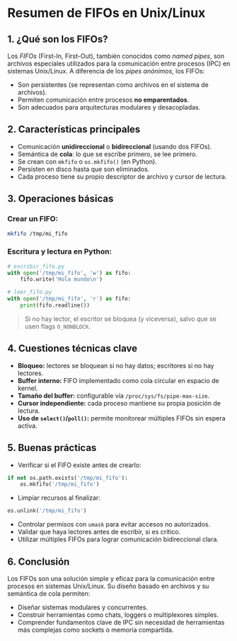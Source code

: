 # Resumen de FIFOs en Unix/Linux

## 1. ¿Qué son los FIFOs?

Los *FIFOs* (First-In, First-Out), también conocidos como *named pipes*, son archivos especiales utilizados para la comunicación entre procesos (IPC) en sistemas Unix/Linux. A diferencia de los *pipes anónimos*, los FIFOs:

- Son persistentes (se representan como archivos en el sistema de archivos).
- Permiten comunicación entre procesos **no emparentados**.
- Son adecuados para arquitecturas modulares y desacopladas.

## 2. Características principales

- Comunicación **unidireccional** o **bidireccional** (usando dos FIFOs).
- Semántica de **cola**: lo que se escribe primero, se lee primero.
- Se crean con `mkfifo` o `os.mkfifo()` (en Python).
- Persisten en disco hasta que son eliminados.
- Cada proceso tiene su propio descriptor de archivo y cursor de lectura.

## 3. Operaciones básicas

### Crear un FIFO:
```bash
mkfifo /tmp/mi_fifo
```

### Escritura y lectura en Python:
```python
# escribir_fifo.py
with open('/tmp/mi_fifo', 'w') as fifo:
    fifo.write('Hola mundo\n')
```

```python
# leer_fifo.py
with open('/tmp/mi_fifo', 'r') as fifo:
    print(fifo.readline())
```

> Si no hay lector, el escritor se bloquea (y viceversa), salvo que se usen flags `O_NONBLOCK`.

## 4. Cuestiones técnicas clave

- **Bloqueo:** lectores se bloquean si no hay datos; escritores si no hay lectores.
- **Buffer interno:** FIFO implementado como cola circular en espacio de kernel.
- **Tamaño del buffer:** configurable vía `/proc/sys/fs/pipe-max-size`.
- **Cursor independiente:** cada proceso mantiene su propia posición de lectura.
- **Uso de `select()`/`poll()`:** permite monitorear múltiples FIFOs sin espera activa.

## 5. Buenas prácticas

- Verificar si el FIFO existe antes de crearlo:
```python
if not os.path.exists('/tmp/mi_fifo'):
    os.mkfifo('/tmp/mi_fifo')
```

- Limpiar recursos al finalizar:
```python
os.unlink('/tmp/mi_fifo')
```

- Controlar permisos con `umask` para evitar accesos no autorizados.
- Validar que haya lectores antes de escribir, si es crítico.
- Utilizar múltiples FIFOs para lograr comunicación bidireccional clara.

## 6. Conclusión

Los FIFOs son una solución simple y eficaz para la comunicación entre procesos en sistemas Unix/Linux. Su diseño basado en archivos y su semántica de cola permiten:

- Diseñar sistemas modulares y concurrentes.
- Construir herramientas como chats, loggers o multiplexores simples.
- Comprender fundamentos clave de IPC sin necesidad de herramientas más complejas como sockets o memoria compartida.